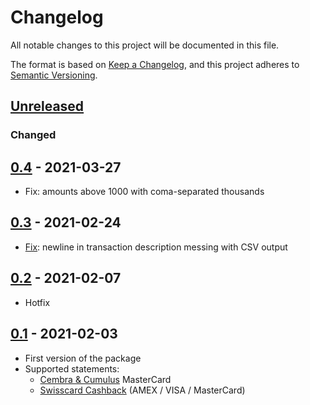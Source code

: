 # Changelog

All notable changes to this project will be documented in this file.

The format is based on [Keep a Changelog](https://keepachangelog.com/en/1.0.0/),
and this project adheres to [Semantic Versioning](https://semver.org/spec/v2.0.0.html).

## [Unreleased]

### Changed

## [0.4] - 2021-03-27

- Fix: amounts above 1000 with coma-separated thousands

## [0.3] - 2021-02-24

- [Fix](https://github.com/c-vigo/StatementPDFImporter/issues/2): newline in transaction description messing with CSV output

## [0.2] - 2021-02-07

- Hotfix

## [0.1] - 2021-02-03

- First version of the package
- Supported statements:
  - [Cembra & Cumulus](https://www.cembra.ch/en/cards/cembra-mastercard/) MasterCard
  - [Swisscard Cashback](https://www.swisscard.ch/en/private-customers/products) (AMEX / VISA / MasterCard)

[Unreleased]: https://github.com/c-vigo/StatementPDFImporter/compare/v0.2...HEAD
[0.4]: https://github.com/c-vigo/StatementPDFImporter/tree/v0.4
[0.3]: https://github.com/c-vigo/StatementPDFImporter/tree/v0.3
[0.2]: https://github.com/c-vigo/StatementPDFImporter/tree/v0.2
[0.1]: https://github.com/c-vigo/StatementPDFImporter/tree/v0.1

